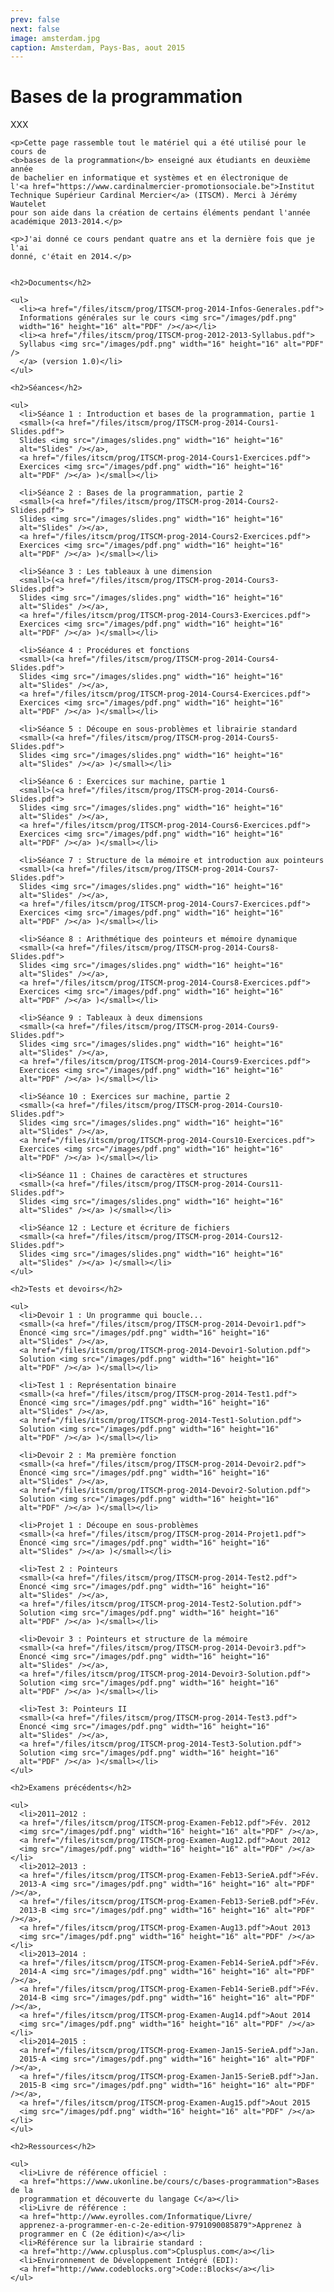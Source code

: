 ```yaml
---
prev: false
next: false
image: amsterdam.jpg
caption: Amsterdam, Pays-Bas, aout 2015
---
```


# Bases de la programmation


XXX

    <p>Cette page rassemble tout le matériel qui a été utilisé pour le cours de 
    <b>bases de la programmation</b> enseigné aux étudiants en deuxième année
    de bachelier en informatique et systèmes et en électronique de
    l'<a href="https://www.cardinalmercier-promotionsociale.be">Institut
    Technique Supérieur Cardinal Mercier</a> (ITSCM). Merci à Jérémy Wautelet
    pour son aide dans la création de certains éléments pendant l'année
    académique 2013-2014.</p>

    <p>J'ai donné ce cours pendant quatre ans et la dernière fois que je l'ai
    donné, c'était en 2014.</p>


    <h2>Documents</h2>

    <ul>
      <li><a href="/files/itscm/prog/ITSCM-prog-2014-Infos-Generales.pdf">
      Informations générales sur le cours <img src="/images/pdf.png"
      width="16" height="16" alt="PDF" /></a></li>
      <li><a href="/files/itscm/prog/ITSCM-prog-2012-2013-Syllabus.pdf">
      Syllabus <img src="/images/pdf.png" width="16" height="16" alt="PDF" />
      </a> (version 1.0)</li>
    </ul>

    <h2>Séances</h2>

    <ul>
      <li>Séance 1 : Introduction et bases de la programmation, partie 1
      <small>(<a href="/files/itscm/prog/ITSCM-prog-2014-Cours1-Slides.pdf">
      Slides <img src="/images/slides.png" width="16" height="16"
      alt="Slides" /></a>,
	  <a href="/files/itscm/prog/ITSCM-prog-2014-Cours1-Exercices.pdf">
      Exercices <img src="/images/pdf.png" width="16" height="16"
      alt="PDF" /></a> )</small></li>

      <li>Séance 2 : Bases de la programmation, partie 2
      <small>(<a href="/files/itscm/prog/ITSCM-prog-2014-Cours2-Slides.pdf">
      Slides <img src="/images/slides.png" width="16" height="16"
      alt="Slides" /></a>,
      <a href="/files/itscm/prog/ITSCM-prog-2014-Cours2-Exercices.pdf">
      Exercices <img src="/images/pdf.png" width="16" height="16"
      alt="PDF" /></a> )</small></li>

      <li>Séance 3 : Les tableaux à une dimension
      <small>(<a href="/files/itscm/prog/ITSCM-prog-2014-Cours3-Slides.pdf">
      Slides <img src="/images/slides.png" width="16" height="16"
      alt="Slides" /></a>,
      <a href="/files/itscm/prog/ITSCM-prog-2014-Cours3-Exercices.pdf">
      Exercices <img src="/images/pdf.png" width="16" height="16"
      alt="PDF" /></a> )</small></li>

      <li>Séance 4 : Procédures et fonctions
      <small>(<a href="/files/itscm/prog/ITSCM-prog-2014-Cours4-Slides.pdf">
      Slides <img src="/images/slides.png" width="16" height="16"
      alt="Slides" /></a>,
      <a href="/files/itscm/prog/ITSCM-prog-2014-Cours4-Exercices.pdf">
      Exercices <img src="/images/pdf.png" width="16" height="16"
      alt="PDF" /></a> )</small></li>

      <li>Séance 5 : Découpe en sous-problèmes et librairie standard
      <small>(<a href="/files/itscm/prog/ITSCM-prog-2014-Cours5-Slides.pdf">
      Slides <img src="/images/slides.png" width="16" height="16"
      alt="Slides" /></a> )</small></li>

      <li>Séance 6 : Exercices sur machine, partie 1
      <small>(<a href="/files/itscm/prog/ITSCM-prog-2014-Cours6-Slides.pdf">
      Slides <img src="/images/slides.png" width="16" height="16"
      alt="Slides" /></a>,
      <a href="/files/itscm/prog/ITSCM-prog-2014-Cours6-Exercices.pdf">
      Exercices <img src="/images/pdf.png" width="16" height="16"
      alt="PDF" /></a> )</small></li>

      <li>Séance 7 : Structure de la mémoire et introduction aux pointeurs
      <small>(<a href="/files/itscm/prog/ITSCM-prog-2014-Cours7-Slides.pdf">
      Slides <img src="/images/slides.png" width="16" height="16"
      alt="Slides" /></a>,
      <a href="/files/itscm/prog/ITSCM-prog-2014-Cours7-Exercices.pdf">
      Exercices <img src="/images/pdf.png" width="16" height="16"
      alt="PDF" /></a> )</small></li>

      <li>Séance 8 : Arithmétique des pointeurs et mémoire dynamique
      <small>(<a href="/files/itscm/prog/ITSCM-prog-2014-Cours8-Slides.pdf">
      Slides <img src="/images/slides.png" width="16" height="16"
      alt="Slides" /></a>,
      <a href="/files/itscm/prog/ITSCM-prog-2014-Cours8-Exercices.pdf">
      Exercices <img src="/images/pdf.png" width="16" height="16"
      alt="PDF" /></a> )</small></li>

      <li>Séance 9 : Tableaux à deux dimensions
      <small>(<a href="/files/itscm/prog/ITSCM-prog-2014-Cours9-Slides.pdf">
      Slides <img src="/images/slides.png" width="16" height="16"
      alt="Slides" /></a>,
      <a href="/files/itscm/prog/ITSCM-prog-2014-Cours9-Exercices.pdf">
      Exercices <img src="/images/pdf.png" width="16" height="16"
      alt="PDF" /></a> )</small></li>

      <li>Séance 10 : Exercices sur machine, partie 2
      <small>(<a href="/files/itscm/prog/ITSCM-prog-2014-Cours10-Slides.pdf">
      Slides <img src="/images/slides.png" width="16" height="16"
      alt="Slides" /></a>,
      <a href="/files/itscm/prog/ITSCM-prog-2014-Cours10-Exercices.pdf">
      Exercices <img src="/images/pdf.png" width="16" height="16"
      alt="PDF" /></a> )</small></li>

      <li>Séance 11 : Chaines de caractères et structures
      <small>(<a href="/files/itscm/prog/ITSCM-prog-2014-Cours11-Slides.pdf">
      Slides <img src="/images/slides.png" width="16" height="16"
      alt="Slides" /></a> )</small></li>

      <li>Séance 12 : Lecture et écriture de fichiers
      <small>(<a href="/files/itscm/prog/ITSCM-prog-2014-Cours12-Slides.pdf">
      Slides <img src="/images/slides.png" width="16" height="16"
      alt="Slides" /></a> )</small></li>
    </ul>

    <h2>Tests et devoirs</h2>

    <ul>
      <li>Devoir 1 : Un programme qui boucle...
      <small>(<a href="/files/itscm/prog/ITSCM-prog-2014-Devoir1.pdf">
      Énoncé <img src="/images/pdf.png" width="16" height="16"
      alt="Slides" /></a>,
      <a href="/files/itscm/prog/ITSCM-prog-2014-Devoir1-Solution.pdf">
      Solution <img src="/images/pdf.png" width="16" height="16"
      alt="PDF" /></a> )</small></li>

      <li>Test 1 : Représentation binaire
      <small>(<a href="/files/itscm/prog/ITSCM-prog-2014-Test1.pdf">
      Énoncé <img src="/images/pdf.png" width="16" height="16"
      alt="Slides" /></a>,
      <a href="/files/itscm/prog/ITSCM-prog-2014-Test1-Solution.pdf">
      Solution <img src="/images/pdf.png" width="16" height="16"
      alt="PDF" /></a> )</small></li>

      <li>Devoir 2 : Ma première fonction
      <small>(<a href="/files/itscm/prog/ITSCM-prog-2014-Devoir2.pdf">
      Énoncé <img src="/images/pdf.png" width="16" height="16"
      alt="Slides" /></a>,
      <a href="/files/itscm/prog/ITSCM-prog-2014-Devoir2-Solution.pdf">
      Solution <img src="/images/pdf.png" width="16" height="16"
      alt="PDF" /></a> )</small></li>

      <li>Projet 1 : Découpe en sous-problèmes
      <small>(<a href="/files/itscm/prog/ITSCM-prog-2014-Projet1.pdf">
      Énoncé <img src="/images/pdf.png" width="16" height="16"
      alt="Slides" /></a> )</small></li>

      <li>Test 2 : Pointeurs
      <small>(<a href="/files/itscm/prog/ITSCM-prog-2014-Test2.pdf">
      Énoncé <img src="/images/pdf.png" width="16" height="16"
      alt="Slides" /></a>,
      <a href="/files/itscm/prog/ITSCM-prog-2014-Test2-Solution.pdf">
      Solution <img src="/images/pdf.png" width="16" height="16"
      alt="PDF" /></a> )</small></li>

      <li>Devoir 3 : Pointeurs et structure de la mémoire
      <small>(<a href="/files/itscm/prog/ITSCM-prog-2014-Devoir3.pdf">
      Énoncé <img src="/images/pdf.png" width="16" height="16"
      alt="Slides" /></a>,
      <a href="/files/itscm/prog/ITSCM-prog-2014-Devoir3-Solution.pdf">
      Solution <img src="/images/pdf.png" width="16" height="16"
      alt="PDF" /></a> )</small></li>

      <li>Test 3: Pointeurs II
      <small>(<a href="/files/itscm/prog/ITSCM-prog-2014-Test3.pdf">
      Énoncé <img src="/images/pdf.png" width="16" height="16"
      alt="Slides" /></a>,
      <a href="/files/itscm/prog/ITSCM-prog-2014-Test3-Solution.pdf">
      Solution <img src="/images/pdf.png" width="16" height="16"
      alt="PDF" /></a> )</small></li>
    </ul>

    <h2>Examens précédents</h2>

    <ul>
      <li>2011–2012 :
      <a href="/files/itscm/prog/ITSCM-prog-Examen-Feb12.pdf">Fév. 2012
      <img src="/images/pdf.png" width="16" height="16" alt="PDF" /></a>,
      <a href="/files/itscm/prog/ITSCM-prog-Examen-Aug12.pdf">Aout 2012
      <img src="/images/pdf.png" width="16" height="16" alt="PDF" /></a></li>
      <li>2012–2013 :
      <a href="/files/itscm/prog/ITSCM-prog-Examen-Feb13-SerieA.pdf">Fév.
      2013-A <img src="/images/pdf.png" width="16" height="16" alt="PDF" /></a>,
      <a href="/files/itscm/prog/ITSCM-prog-Examen-Feb13-SerieB.pdf">Fév.
      2013-B <img src="/images/pdf.png" width="16" height="16" alt="PDF" /></a>,
      <a href="/files/itscm/prog/ITSCM-prog-Examen-Aug13.pdf">Aout 2013
      <img src="/images/pdf.png" width="16" height="16" alt="PDF" /></a></li>
      <li>2013–2014 :
      <a href="/files/itscm/prog/ITSCM-prog-Examen-Feb14-SerieA.pdf">Fév.
      2014-A <img src="/images/pdf.png" width="16" height="16" alt="PDF" /></a>,
      <a href="/files/itscm/prog/ITSCM-prog-Examen-Feb14-SerieB.pdf">Fév.
      2014-B <img src="/images/pdf.png" width="16" height="16" alt="PDF" /></a>,
      <a href="/files/itscm/prog/ITSCM-prog-Examen-Aug14.pdf">Aout 2014
      <img src="/images/pdf.png" width="16" height="16" alt="PDF" /></a></li>
      <li>2014–2015 :
      <a href="/files/itscm/prog/ITSCM-prog-Examen-Jan15-SerieA.pdf">Jan.
      2015-A <img src="/images/pdf.png" width="16" height="16" alt="PDF" /></a>,
      <a href="/files/itscm/prog/ITSCM-prog-Examen-Jan15-SerieB.pdf">Jan.
      2015-B <img src="/images/pdf.png" width="16" height="16" alt="PDF" /></a>,
      <a href="/files/itscm/prog/ITSCM-prog-Examen-Aug15.pdf">Aout 2015
      <img src="/images/pdf.png" width="16" height="16" alt="PDF" /></a></li>
    </ul>

    <h2>Ressources</h2>

    <ul>
      <li>Livre de référence officiel :
      <a href="https://www.ukonline.be/cours/c/bases-programmation">Bases de la
      programmation et découverte du langage C</a></li>
      <li>Livre de référence :
      <a href="http://www.eyrolles.com/Informatique/Livre/
      apprenez-a-programmer-en-c-2e-edition-9791090085879">Apprenez à
      programmer en C (2e édition)</a></li>
      <li>Référence sur la librairie standard :
      <a href="http://www.cplusplus.com">Cplusplus.com</a></li>
      <li>Environnement de Développement Intégré (EDI):
      <a href="http://www.codeblocks.org">Code::Blocks</a></li>
    </ul>
